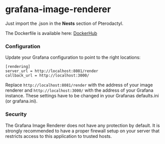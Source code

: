 # grafana-image-renderer
Just import the .json in the **Nests** section of Pterodactyl.

The Dockerfile is available here: [DockerHub](https://hub.docker.com/r/lazybytez/eggs/tags?page=1&ordering=last_updated&name=grafana-image-renderer)

### Configuration
Update your Grafana configuration to point to the right locations:
```
[rendering]
server_url = http://localhost:8081/render
callback_url = http://localhost:3000/
```
Replace `http://localhost:8081/render` with the address of your image renderer and `http://localhost:3000/` with the address of your
Grafana instance. These settings have to be changed in your Grafanas defaults.ini (or grafana.ini).

### Security
The Grafana Image Renderer does not have any protection by default.
It is strongly recommended to have a proper firewall setup on your server that restricts access
to this application to trusted hosts.
